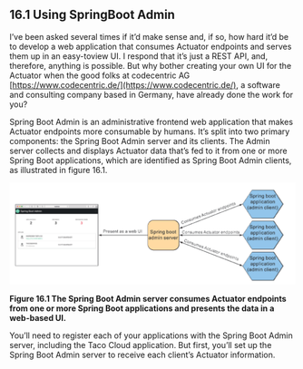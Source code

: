 ## 16.1 Using SpringBoot Admin

I’ve been asked several times if it’d make sense and, if so, how hard it’d be to develop a web application that consumes Actuator endpoints and serves them up in an easy-toview UI. I respond that it’s just a REST API, and, therefore, anything is possible. But why bother creating your own UI for the Actuator when the good folks at codecentric AG [https://www.codecentric.de/](https://www.codecentric.de/), a software and consulting company based in Germany, have already done the work for you?

Spring Boot Admin is an administrative frontend web application that makes Actuator endpoints more consumable by humans. It’s split into two primary components: the Spring Boot Admin server and its clients. The Admin server collects and displays Actuator data that’s fed to it from one or more Spring Boot applications, which are identified as Spring Boot Admin clients, as illustrated in figure 16.1.

![](../../assets/16.1.png)

**Figure 16.1 The Spring Boot Admin server consumes Actuator endpoints from one or more Spring Boot applications and presents the data in a web-based UI.** <br/>

You’ll need to register each of your applications with the Spring Boot Admin server, including the Taco Cloud application. But first, you’ll set up the Spring Boot Admin server to receive each client’s Actuator information.
